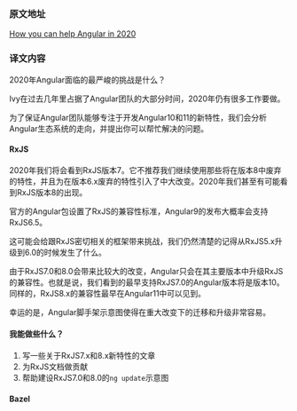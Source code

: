 ### 原文地址
[How you can help Angular in 2020](https://indepth.dev/how-you-can-help-angular-in-2020/)

### 译文内容
2020年Angular面临的最严峻的挑战是什么？

Ivy在过去几年里占据了Angular团队的大部分时间，2020年仍有很多工作要做。

为了保证Angular团队能够专注于开发Angular10和11的新特性，我们会分析Angular生态系统的走向，并提出你可以帮忙解决的问题。

#### RxJS
2020年我们将会看到RxJS版本7。它不推荐我们继续使用那些将在版本8中废弃的特性，并且为在版本6.x废弃的特性引入了中大改变。2020年我们甚至有可能看到RxJS版本8的出现。

官方的Angular包设置了RxJS的兼容性标准，Angular9的发布大概率会支持RxJS6.5。

这可能会给跟RxJS密切相关的框架带来挑战，我们仍然清楚的记得从RxJS5.x升级到6.0的时候发生了什么。

由于RxJS7.0和8.0会带来比较大的改变，Angular只会在其主要版本中升级RxJS的兼容性。也就是说，我们看到的最早支持RxJS7.0的Angular版本将是版本10。同样的，RxJS8.x的兼容性最早在Angular11中可以见到。

幸运的是，Angular脚手架示意图使得在重大改变下的迁移和升级非常容易。

#### 我能做些什么？
1. 写一些关于RxJS7.x和8.x新特性的文章
2. 为RxJS文档做贡献
3. 帮助建设RxJS7.0和8.0的`ng update`示意图

#### Bazel
